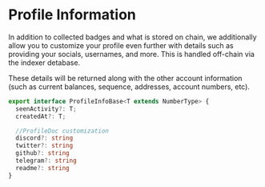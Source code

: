 # Profile Information

In addition to collected badges and what is stored on chain, we additionally allow you to customize your profile even further with details such as providing your socials, usernames, and more. This is handled off-chain via the indexer detabase.

These details will be returned along with the other account information (such as current balances, sequence, addresses, account numbers, etc).

```typescript
export interface ProfileInfoBase<T extends NumberType> {
  seenActivity?: T;
  createdAt?: T;

  //ProfileDoc customization
  discord?: string
  twitter?: string
  github?: string
  telegram?: string
  readme?: string
}
```

